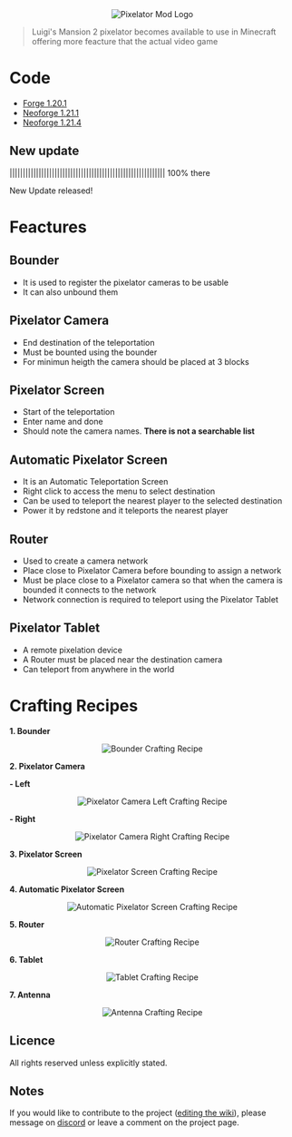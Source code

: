 <center>
  <img src="https://i.ibb.co/6cLD7M1s/Chat-GPT-Image-Jul-1-2025-10-20-04-PM.png" alt="Pixelator Mod Logo" />
</center>

<blockquote>
  Luigi's Mansion 2 pixelator becomes available to use in Minecraft offering more feacture that the actual video game
</blockquote>

<h1>Code</h1>

<ul>
  <li><a href="https://github.com/firemarios/Pixelator/tree/Forge-1.20.1">Forge 1.20.1</a></li>
  <li><a href="https://github.com/firemarios/Pixelator/tree/Neoforge-1.21.1">Neoforge 1.21.1</a></li>
  <li><a href="https://github.com/firemarios/Pixelator/tree/Neoforge-1.21.4">Neoforge 1.21.4</a></li>
</ul>

<h2>New update</h2>

<p>||||||||||||||||||||||||||||||||||||||||||||||||||||||||||| 100% there</p>
<p>New Update released!</p>

<h1>Feactures</h1>

<h2>Bounder</h2>
<ul>
  <li>It is used to register the pixelator cameras to be usable</li>
  <li>It can also unbound them</li>
</ul>

<h2>Pixelator Camera</h2>
<ul>
  <li>End destination of the teleportation</li>
  <li>Must be bounted using the bounder</li>
  <li>For minimun heigth the camera should be placed at 3 blocks</li>
</ul>

<h2>Pixelator Screen</h2>
<ul>
  <li>Start of the teleportation</li>
  <li>Enter name and done</li>
  <li>Should note the camera names. <strong>There is not a searchable list</strong></li>
</ul>

<h2>Automatic Pixelator Screen</h2>
<ul>
  <li>It is an Automatic Teleportation Screen</li>
  <li>Right click to access the menu to select destination</li>
  <li>Can be used to teleport the nearest player to the selected destination</li>
  <li>Power it by redstone and it teleports the nearest player</li>
</ul>

<h2>Router</h2>
<ul>
  <li>Used to create a camera network</li>
  <li>Place close to Pixelator Camera before bounding to assign a network</li>
  <li>Must be place close to a Pixelator camera so that when the camera is bounded it connects to the network</li>
  <li>Network connection is required to teleport using the Pixelator Tablet</li>
</ul>

<h2>Pixelator Tablet</h2>
<ul>
  <li>A remote pixelation device</li>
  <li>A Router must be placed near the destination camera</li>
  <li>Can teleport from anywhere in the world</li>
</ul>

<h1>Crafting Recipes</h1>

<p><strong>1. Bounder</strong></p>
<p style="text-align:center;">
  <img src="https://cdn.modrinth.com/data/cached_images/67c5f38103e112aed23304bffb7f4e9d574e6972.png" alt="Bounder Crafting Recipe" />
</p>

<p><strong>2. Pixelator Camera</strong></p>
<p><strong>- Left</strong></p>
<p style="text-align:center;">
  <img src="https://cdn.modrinth.com/data/cached_images/ae3becca83fa81bd0ea0fa24f2ca1700080fe7a1.png" alt="Pixelator Camera Left Crafting Recipe" />
</p>
<p><strong>- Right</strong></p>
<p style="text-align:center;">
  <img src="https://cdn.modrinth.com/data/cached_images/2c7dc89ca3fef05631f68343b9ded194eff88a82.png" alt="Pixelator Camera Right Crafting Recipe" />
</p>

<p><strong>3. Pixelator Screen</strong></p>
<p style="text-align:center;">
  <img src="https://cdn.modrinth.com/data/cached_images/f191f3dd846e819dea0377794521fa80c610d8f0.png" alt="Pixelator Screen Crafting Recipe" />
</p>

<p><strong>4. Automatic Pixelator Screen</strong></p>
<p style="text-align:center;">
  <img src="https://cdn.modrinth.com/data/cached_images/d7ea8347ff2bcbf6670917c1df2c7006944a7dd8.png" alt="Automatic Pixelator Screen Crafting Recipe" />
</p>

<p><strong>5. Router</strong></p>
<p style="text-align:center;">
  <img src="https://cdn.modrinth.com/data/cached_images/446be450f4012542ed8d44a721212d54ca7fcdb3.png" alt="Router Crafting Recipe" />
</p>

<p><strong>6. Tablet</strong></p>
<p style="text-align:center;">
  <img src="https://cdn.modrinth.com/data/cached_images/8ff6d7078f4ef2ce2c49ae1fd331663eb9e08346.png" alt="Tablet Crafting Recipe" />
</p>

<p><strong>7. Antenna</strong></p>
<p style="text-align:center;">
  <img src="https://cdn.modrinth.com/data/cached_images/1dbfc6cbacaf9018e13b96c08faef4ea0016ada3.png" alt="Antenna Crafting Recipe" />
</p>

<h2>Licence</h2>

<p>All rights reserved unless explicitly stated.</p>

<h2>Notes</h2>

<p>If you would like to contribute to the project (<a href="https://github.com/firemarios/Pixelator/wiki">editing the wiki</a>), please message on <a href="https://discord.gg/quqkGBbkYB">discord</a> or leave a comment on the project page.</p>
